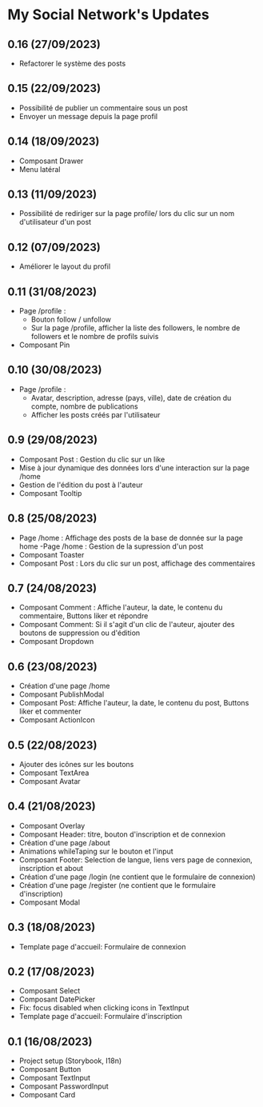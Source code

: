# My Social Network's Updates

## 0.16 (27/09/2023)
- Refactorer le système des posts

## 0.15 (22/09/2023)
- Possibilité de publier un commentaire sous un post
- Envoyer un message depuis la page profil

## 0.14 (18/09/2023)
- Composant Drawer
- Menu latéral

## 0.13 (11/09/2023)
- Possibilité de rediriger sur la page profile/ lors du clic sur un nom d'utilisateur d'un post

## 0.12 (07/09/2023)
- Améliorer le layout du profil

## 0.11 (31/08/2023)
- Page /profile : 
  - Bouton follow / unfollow
  - Sur la page /profile, afficher la liste des followers, le nombre de followers et le nombre de profils suivis
- Composant Pin

## 0.10 (30/08/2023)
- Page /profile : 
  - Avatar, description, adresse (pays, ville), date de création du compte, nombre de publications
  - Afficher les posts créés par l'utilisateur

## 0.9 (29/08/2023)
- Composant Post : Gestion du clic sur un like
- Mise à jour dynamique des données lors d'une interaction sur la page /home
- Gestion de l'édition du post à l'auteur
- Composant Tooltip

## 0.8 (25/08/2023)
- Page /home : Affichage des posts de la base de donnée sur la page home
-Page /home : Gestion de la supression d'un post
- Composant Toaster
- Composant Post : Lors du clic sur un post, affichage des commentaires

## 0.7 (24/08/2023)
- Composant Comment : Affiche l'auteur, la date, le contenu du commentaire, Buttons liker et répondre
- Composant Comment: Si il s'agit d'un clic de l'auteur, ajouter des boutons de suppression ou d'édition
- Composant Dropdown

## 0.6 (23/08/2023)
- Création d'une page /home
- Composant PublishModal
- Composant Post: Affiche l'auteur, la date, le contenu du post, Buttons liker et commenter
- Composant ActionIcon

## 0.5 (22/08/2023)
- Ajouter des icônes sur les boutons
- Composant TextArea
- Composant Avatar

## 0.4 (21/08/2023)
- Composant Overlay
- Composant Header: titre, bouton d'inscription et de connexion
- Création d'une page /about
- Animations whileTaping sur le bouton et l'input
- Composant Footer: Selection de langue, liens vers page de connexion, inscription et about
- Création d'une page /login (ne contient que le formulaire de connexion)
- Création d'une page /register (ne contient que le formulaire d'inscription)
- Composant Modal

## 0.3 (18/08/2023)
- Template page d'accueil: Formulaire de connexion

## 0.2 (17/08/2023)
- Composant Select
- Composant DatePicker
- Fix: focus disabled when clicking icons in TextInput
- Template page d'accueil: Formulaire d'inscription

## 0.1 (16/08/2023)
- Project setup (Storybook, I18n)
- Composant Button
- Composant TextInput
- Composant PasswordInput
- Composant Card
